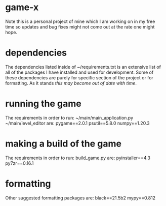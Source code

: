 # game-x
Note this is a personal project of mine which I am working on in my free time
so updates and bug fixes might not come out at the rate one might hope.

# dependencies
The dependencies listed inside of ~/requirements.txt is an extensive list of
all of the packages I have installed and used for development.
Some of these dependencies are purely for specific section of the project or
for formatting. As it stands *this may become out of date with time*.

# running the game
The requirements in order to run:
    ~/main/main_application.py
    ~/main/level_editor
are:
    pygame==2.0.1
    psutil==5.8.0
    numpy==1.20.3

# making a build of the game
The requirements in order to run:
    build_game.py
are:
    pyinstaller==4.3
    py7zr==0.16.1

# formatting
Other suggested formatting packages are:
    black==21.5b2
    mypy==0.812
